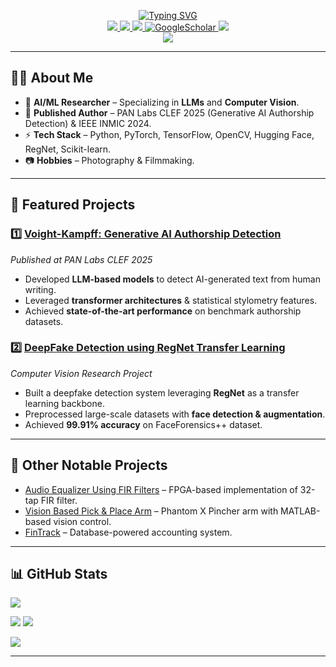 <p align="center">
<a href="https://github.com/huzaifahtariqahmed">
    <img src="https://readme-typing-svg.herokuapp.com?font=Georgia&duration=2000&pause=1000&color=FFA600&center=true&multiline=true&width=650&height=80&lines=Huzaifah+Tariq+Ahmed;AI%2FML+Engineer+%7C+Researcher+%7C+Published+Author" alt="Typing SVG" />
</a>
<br/>

<!-- badges -->
<a href="https://drive.google.com/file/d/1ocNWAYCN7b49ofxXIR4H8-_cn4dRYmeZ/view?usp=sharing">
    <img src="https://img.shields.io/badge/PDF-CV-red?style=flat&logo=adobe">
</a>  

<a href="https://www.linkedin.com/in/huzaifah-tariq-ahmed/">
    <img src="https://img.shields.io/badge/-Linkedin-blue?style=flat&logo=linkedin">
</a>

<a href="mailto:huzaifahtariqahmed2782@gmail.com"  target="_blank">
    <img src="https://img.shields.io/badge/-Email-red?style=flat&logo=gmail&logoColor=white">
</a>

<a href="https://scholar.google.com/citations?hl=en&user=0ugruG4AAAAJ&view_op=list_works&authuser=1" target="_blank">
    <img alt='GoogleScholar' src='https://img.shields.io/badge/Scholar-100000?style=flat&logo=GoogleScholar&logoColor=white&&color=0181FF'>
</a> 

<a href="https://orcid.org/0009-0001-3815-2136">
    <img src="https://img.shields.io/badge/orcid-A6CE39?style=flat&logo=orcid&logoColor=white">
</a>

<br/> 

<!-- Profile Card -->
<a href="https://github.com/huzaifahtariqahmed">
    <img src="https://github-stats-alpha.vercel.app/api?username=huzaifahtariqahmed&cc=0E1117&width=500px&tc=FFA600&ic=fff&bc=0000">
</a>
</p>

---

## 👨‍💻 About Me
- 🧠 **AI/ML Researcher** – Specializing in **LLMs** and **Computer Vision**.  
- 📜 **Published Author** – PAN Labs CLEF 2025 (Generative AI Authorship Detection) & IEEE INMIC 2024.  
- ⚡ **Tech Stack** – Python, PyTorch, TensorFlow, OpenCV, Hugging Face, RegNet, Scikit-learn.  
- 📷 **Hobbies** – Photography & Filmmaking.  

---

## 🚀 Featured Projects

### 1️⃣ [Voight-Kampff: Generative AI Authorship Detection](https://github.com/huzaifahtariqahmed/Voight-Kampff-Nexus-Interrogators)
*Published at PAN Labs CLEF 2025*  
- Developed **LLM-based models** to detect AI-generated text from human writing.  
- Leveraged **transformer architectures** & statistical stylometry features.  
- Achieved **state-of-the-art performance** on benchmark authorship datasets.

### 2️⃣ [DeepFake Detection using RegNet Transfer Learning](https://github.com/huzaifahtariqahmed/DeepFake-Detection-ReactNet-Transfer-Learning-Model)
*Computer Vision Research Project*  
- Built a deepfake detection system leveraging **RegNet** as a transfer learning backbone.  
- Preprocessed large-scale datasets with **face detection & augmentation**.  
- Achieved **99.91% accuracy** on FaceForensics++ dataset.

---

## 📌 Other Notable Projects
- [Audio Equalizer Using FIR Filters](https://github.com/samiyaalizaidi/Equalizer) – FPGA-based implementation of 32-tap FIR filter.  
- [Vision Based Pick & Place Arm](https://github.com/AsgharAZ/RoboticsSpring2024) – Phantom X Pincher arm with MATLAB-based vision control.  
- [FinTrack](https://github.com/samiyaalizaidi/FinTrack) – Database-powered accounting system.  

---

## 📊 GitHub Stats

![](http://github-profile-summary-cards.vercel.app/api/cards/profile-details?username=huzaifahtariqahmed&theme=aura)  

![](http://github-profile-summary-cards.vercel.app/api/cards/repos-per-language?username=huzaifahtariqahmed&theme=aura) 
![](http://github-profile-summary-cards.vercel.app/api/cards/most-commit-language?username=huzaifahtariqahmed&theme=aura)  

![](https://streak-stats.demolab.com/?user=huzaifahtariqahmed&theme=midnight-purple)  

---
